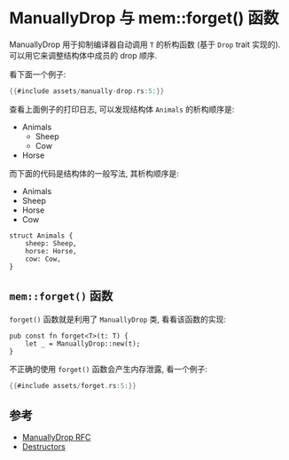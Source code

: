 # ManuallyDrop 与 mem::forget() 函数

ManuallyDrop<T> 用于抑制编译器自动调用 `T` 的析构函数 (基于 `Drop` trait 实现的).
可以用它来调整结构体中成员的 drop 顺序.

看下面一个例子:

```rust
{{#include assets/manually-drop.rs:5:}}
```

查看上面例子的打印日志, 可以发现结构体 `Animals` 的析构顺序是:

- Animals
    - Sheep
    - Cow
- Horse

而下面的代码是结构体的一般写法, 其析构顺序是:

- Animals
- Sheep
- Horse
- Cow

```rust, ignore
struct Animals {
    sheep: Sheep,
    horse: Horse,
    cow: Cow,
}
```

## `mem::forget()` 函数

`forget()` 函数就是利用了 `ManuallyDrop` 类, 看看该函数的实现:

```rust, ignore
pub const fn forget<T>(t: T) {
    let _ = ManuallyDrop::new(t);
}
```

不正确的使用 `forget()` 函数会产生内存泄露, 看一个例子:

```rust
{{#include assets/forget.rs:5:}}
```

## 参考

- [ManuallyDrop RFC](https://rust-lang.github.io/rfcs/1860-manually-drop.html)
- [Destructors](https://doc.rust-lang.org/reference/destructors.html)